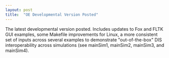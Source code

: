 ```yaml
---
layout: post
title:  "OE Developmental Version Posted"
---
```

The latest developmental version posted. Includes updates to Fox and FLTK GUI examples, some Makefile improvements for Linux, a more consistent set of inputs across several examples to demonstrate "out-of-the-box" DIS interoperability across simulations (see mainSim1, mainSim2, mainSim3, and mainSim4).
